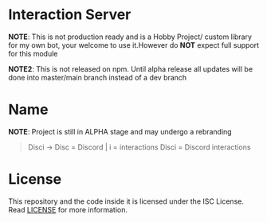 # Interaction Server

**NOTE**: This is not production ready and is a Hobby Project/ custom library for my own bot, your welcome to use it.However do **NOT** expect full support for this module 

**NOTE2**: This is not released on npm. Until alpha release all updates will be done into master/main branch instead of a dev branch

# Name

**NOTE**: Project is still in ALPHA stage and may undergo a rebranding

> Disci -> Disc = Discord | i = interactions
> Disci = Discord interactions


# License

This repository and the code inside it is licensed under the ISC License. Read [LICENSE](https://github.com/typicalninja493/disci/blob/master/LICENSE) for more information.